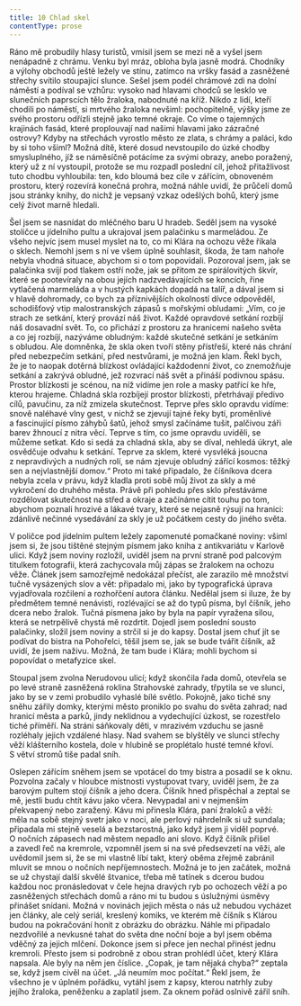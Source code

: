 ```yaml
---
title: 10 Chlad skel
contentType: prose
---
```


  

Ráno mě probudily hlasy turistů, vmísil jsem se mezi ně a vyšel jsem nenápadně z chrámu. Venku byl mráz, obloha byla jasně modrá. Chodníky a výlohy obchodů ještě ležely ve stínu, zatímco na vršky fasád a zasněžené střechy svítilo stoupající slunce. Sešel jsem podél chrámové zdi na dolní náměstí a podíval se vzhůru: vysoko nad hlavami chodců se lesklo ve slunečních paprscích tělo žraloka, nabodnuté na kříž. Nikdo z lidí, kteří chodili po náměstí, si mrtvého žraloka nevšiml: pochopitelně, výšky jsme ze svého prostoru odřízli stejně jako temné okraje. Co víme o tajemných krajinách fasád, které proplouvají nad našimi hlavami jako zázračné ostrovy? Kdyby na střechách vyrostlo město ze zlata, s chrámy a paláci, kdo by si toho všiml? Možná dítě, které dosud nevstoupilo do úzké chodby smysluplného, jíž se náměsíčně potácíme za svými obrazy, anebo poražený, který už z ní vystoupil, protože se mu rozpadl poslední cíl, jehož přitažlivost tuto chodbu vyhloubila: ten, kdo bloumá bez cíle v zářícím, obnoveném prostoru, který rozevírá konečná prohra, možná náhle uvidí, že průčelí domů jsou stránky knihy, do nichž je vepsaný vzkaz odešlých bohů, který jsme celý život marně hledali.

Šel jsem se nasnídat do mléčného baru U hradeb. Seděl jsem na vysoké stoličce u jídelního pultu a ukrajoval jsem palačinku s marmeládou. Ze všeho nejvíc jsem musel myslet na to, co mi Klára na ochozu věže říkala o sklech. Nemohl jsem s ní ve všem úplně souhlasit, škoda, že tam nahoře nebyla vhodná situace, abychom si o tom popovídali. Pozoroval jsem, jak se palačinka svíjí pod tlakem ostří nože, jak se přitom ze spirálovitých škvír, které se pootevíraly na obou jejích nadzvedávajících se koncích, řine vytlačená marmeláda a v hustých kapkách dopadá na talíř, a dával jsem si v hlavě dohromady, co bych za příznivějších okolností dívce odpověděl, schodišťový vtip malostranských zápasů s mořskými obludami: „Vím, co je strach ze setkání, který provází náš život. Každé opravdové setkání rozbíjí náš dosavadní svět. To, co přichází z prostoru za hranicemi našeho světa a co jej rozbíjí, nazýváme obludným: každé skutečné setkání je setkáním s obludou. Ale domněnka, že skla oken tvoří stěny přístřeší, které nás chrání před nebezpečím setkání, před nestvůrami, je možná jen klam. Řekl bych, že je to naopak dotěrná blízkost ovládající každodenní život, co znemožňuje setkání a zakrývá obludné, jež rozvrací náš svět a přináší podivnou spásu. Prostor blízkosti je scénou, na níž vidíme jen role a masky patřící ke hře, kterou hrajeme. Chladná skla rozbíjejí prostor blízkosti, přetrhávají předivo cílů, pavučinu, za níž zmizela skutečnost. Teprve přes sklo opravdu vidíme: snově naléhavé vlny gest, v nichž se zjevují tajné řeky bytí, proměnlivé a fascinující písmo záhybů šatů, jehož smysl začínáme tušit, palčivou záři barev žhnoucí z nitra věcí. Teprve s tím, co jsme opravdu uviděli, se můžeme setkat. Kdo si sedá za chladná skla, aby se díval, nehledá úkryt, ale osvědčuje odvahu k setkání. Teprve za sklem, které vysvléká jsoucna z nepravdivých a nudných rolí, se nám zjevuje obludný zářící kosmos: těžký sen a nejvlastnější domov.“ Proto mi také připadalo, že číšníkova dcera nebyla zcela v právu, když kladla proti sobě můj život za skly a mé vykročení do druhého města. Právě při pohledu přes sklo přestáváme rozdělovat skutečnost na střed a okraje a začínáme cítit touhu po tom, abychom poznali hrozivé a lákavé tvary, které se nejasně rýsují na hranici: zdánlivě nečinné vysedávání za skly je už počátkem cesty do jiného světa.

V poličce pod jídelním pultem ležely zapomenuté pomačkané noviny: všiml jsem si, že jsou tištěné stejným písmem jako kniha z antikvariátu v Karlově ulici. Když jsem noviny rozložil, uviděl jsem na první straně pod palcovým titulkem fotografii, která zachycovala můj zápas se žralokem na ochozu věže. Článek jsem samozřejmě nedokázal přečíst, ale zarazilo mě množství tučně vysázených slov a vět: připadalo mi, jako by typografická úprava vyjadřovala rozčilení a rozhořčení autora článku. Nedělal jsem si iluze, že by předmětem temné nenávisti, rozlévající se až do typů písma, byl číšník, jeho dcera nebo žralok. Tučná písmena jako by byla na papír vyražena silou, která se netrpělivě chystá mě rozdrtit. Dojedl jsem poslední sousto palačinky, složil jsem noviny a strčil si je do kapsy. Dostal jsem chuť jít se podívat do bistra na Pohořelci, těšil jsem se, jak se bude tvářit číšník, až uvidí, že jsem naživu. Možná, že tam bude i Klára; mohli bychom si popovídat o metafyzice skel.

Stoupal jsem zvolna Nerudovou ulicí; když skončila řada domů, otevřela se po levé straně zasněžená roklina Strahovské zahrady, třpytila se ve slunci, jako by se v zemi probudilo vyhaslé bílé světlo. Pokojně, jako tiché sny sněhu zářily domky, kterými město proniklo po svahu do světa zahrad; nad hranicí města a parků, jindy neklidnou a vydechující úzkost, se rozestřelo tiché příměří. Na stráni sáňkovaly děti, v mrazivém vzduchu se jasně rozléhaly jejich vzdálené hlasy. Nad svahem se blyštěly ve slunci střechy věží klášterního kostela, dole v hlubině se proplétalo husté temné křoví. S větví stromů tiše padal sníh.

Oslepen zářícím sněhem jsem se vpotácel do tmy bistra a posadil se k oknu. Pozvolna začaly v hloubce místnosti vystupovat tvary, uviděl jsem, že za barovým pultem stojí číšník a jeho dcera. Číšník hned přispěchal a zeptal se mě, jestli budu chtít kávu jako včera. Nevypadal ani v nejmenším překvapený nebo zaražený. Kávu mi přinesla Klára, paní žraloků a věží: měla na sobě stejný svetr jako v noci, ale perlový náhrdelník si už sundala; připadala mi stejně veselá a bezstarostná, jako když jsem ji viděl poprvé. O nočních zápasech nad městem nepadlo ani slovo. Když číšník přišel a zavedl řeč na kremrole, vzpomněl jsem si na své předsevzetí na věži, ale uvědomil jsem si, že se mi vlastně líbí takt, který oběma zřejmě zabránil mluvit se mnou o nočních nepříjemnostech. Možná je to jen začátek, možná se už chystají další skvělé štvanice, třeba mě tatínek s dcerou budou každou noc pronásledovat v čele hejna dravých ryb po ochozech věží a po zasněžených střechách domů a ráno mi tu budou s úslužnými úsměvy přinášet snídani. Možná v novinách jejich města o nás už nebudou vycházet jen články, ale celý seriál, kreslený komiks, ve kterém mě číšník s Klárou budou na pokračování honit z obrázku do obrázku. Náhle mi připadalo nezdvořilé a nevkusné tahat do světa dne noční boje a byl jsem oběma vděčný za jejich mlčení. Dokonce jsem si přece jen nechal přinést jednu kremroli. Přesto jsem si podrobně z obou stran prohlédl účet, který Klára napsala. Ale byly na něm jen číslice. „Copak, je tam nějaká chyba?“ zeptala se, když jsem civěl na účet. „Já neumím moc počítat.“ Řekl jsem, že všechno je v úplném pořádku, vytáhl jsem z kapsy, kterou natrhly zuby jejího žraloka, peněženku a zaplatil jsem. Za oknem pořád oslnivě zářil sníh.
